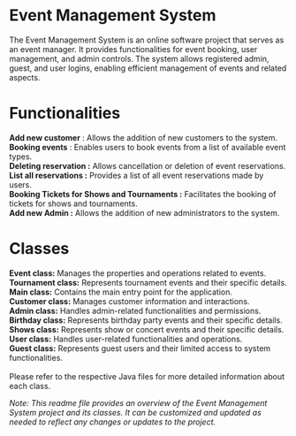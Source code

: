 # Event Management System
The Event Management System is an online software project that serves as an event manager. It provides functionalities for event booking, user management, and admin controls. The system allows registered admin, guest, and user logins, enabling efficient management of events and related aspects.

# Functionalities
**Add new customer** : Allows the addition of new customers to the system.<br>
**Booking events** : Enables users to book events from a list of available event types.<br>
**Deleting reservation :** Allows cancellation or deletion of event reservations.<br>
**List all reservations :** Provides a list of all event reservations made by users.<br>
**Booking Tickets for Shows and Tournaments :** Facilitates the booking of tickets for shows and tournaments.<br>
**Add new Admin :** Allows the addition of new administrators to the system.<br>


# Classes
**Event class:** Manages the properties and operations related to events.<br>
**Tournament class:** Represents tournament events and their specific details.<br>
**Main class:** Contains the main entry point for the application.<br>
**Customer class:** Manages customer information and interactions.<br>
**Admin class:** Handles admin-related functionalities and permissions.<br>
**Birthday class:** Represents birthday party events and their specific details.<br>
**Shows class:** Represents show or concert events and their specific details.<br>
**User class:** Handles user-related functionalities and operations.<br>
**Guest class:** Represents guest users and their limited access to system functionalities.<br>
<br>
Please refer to the respective Java files for more detailed information about each class.<br>

_Note: This readme file provides an overview of the Event Management System project and its classes. It can be customized and updated as needed to reflect any changes or updates to the project._
